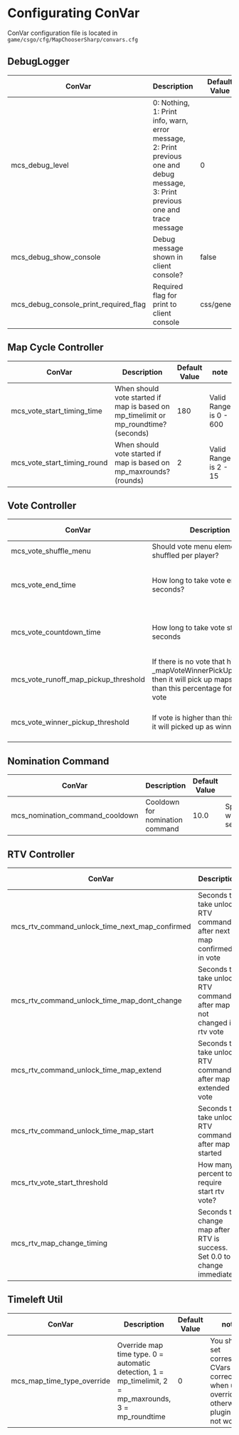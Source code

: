 ﻿# Configurating ConVar

ConVar configuration file is located in `game/csgo/cfg/MapChooserSharp/convars.cfg`

## DebugLogger

| ConVar                                | Description                                                                                                                      | Default Value | note |
|---------------------------------------|----------------------------------------------------------------------------------------------------------------------------------|---------------|------|
| mcs_debug_level                       | 0: Nothing, 1: Print info, warn, error message, 2: Print previous one and debug message, 3: Print previous one and trace message | 0             |      |
| mcs_debug_show_console                | Debug message shown in client console?                                                                                           | false         |      |
| mcs_debug_console_print_required_flag | Required flag for print to client console                                                                                        | css/generic   |      |


## Map Cycle Controller

| ConVar                       | Description                                                                         | Default Value | note                   |
|------------------------------|-------------------------------------------------------------------------------------|---------------|------------------------|
| mcs_vote_start_timing_time   | When should vote started if map is based on mp_timelimit or mp_roundtime? (seconds) | 180           | Valid Range is 0 - 600 |
| mcs_vote_start_timing_round  | When should vote started if map is based on mp_maxrounds? (rounds)                  | 2             | Valid Range is 2 - 15  |

## Vote Controller

| ConVar                               | Description                                                                                                                               | Default Value | note                               |
|--------------------------------------|-------------------------------------------------------------------------------------------------------------------------------------------|---------------|------------------------------------|
| mcs_vote_shuffle_menu                | Should vote menu elements is shuffled per player?                                                                                         | false         |                                    |
| mcs_vote_end_time                    | How long to take vote ends in seconds?                                                                                                    | 15.0          | Valid Range is 5.0 - 120.0 seconds |
| mcs_vote_countdown_time              | How long to take vote starts in seconds                                                                                                   | 13            | Valid Range is 0 - 120 seconds     |
| mcs_vote_runoff_map_pickup_threshold | If there is no vote that higher than _mapVoteWinnerPickUpThreshold, then it will pick up maps higher than this percentage for runoff vote | 0.3           | Valid Range is 0.0 - 1.0           |
| mcs_vote_winner_pickup_threshold     | If vote is higher than this percent, it will picked up as winner.                                                                         | 0.7           | Valid Range is 0.0 - 1.0           |

## Nomination Command

| ConVar                           | Description                      | Default Value  | note                 |
|----------------------------------|----------------------------------|----------------|----------------------|
| mcs_nomination_command_cooldown  | Cooldown for nomination command  | 10.0           | Specify with seconds |

## RTV Controller

| ConVar                                         | Description                                                                         | Default Value | note                        |
|------------------------------------------------|-------------------------------------------------------------------------------------|---------------|-----------------------------|
| mcs_rtv_command_unlock_time_next_map_confirmed | Seconds to take unlock RTV command after next map confirmed in vote                 | 60.0          | Valid Range is 0.0 - 1200.0 |
| mcs_rtv_command_unlock_time_map_dont_change    | Seconds to take unlock RTV command after map is not changed in rtv vote             | 240.0         | Valid Range is 0.0 - 1200.0 |
| mcs_rtv_command_unlock_time_map_extend         | Seconds to take unlock RTV command after map is extended in vote                    | 120.0         | Valid Range is 0.0 - 1200.0 |
| mcs_rtv_command_unlock_time_map_start          | Seconds to take unlock RTV command after map started                                | 300.0         | Valid Range is 0.0 - 1200.0 |
| mcs_rtv_vote_start_threshold                   | How many percent to require start rtv vote?                                         | 0.5           | Valid Range is 0.0 - 1.0    |
| mcs_rtv_map_change_timing                      | Seconds to change map after RTV is success. Set 0.0 to change immediately           | 3.0           | Valid Range is 0.0 - 60.0   |


## Timeleft Util

| ConVar                      | Description                                                                                            | Default Value | note                                                                                           |
|-----------------------------|--------------------------------------------------------------------------------------------------------|---------------|------------------------------------------------------------------------------------------------|
| mcs_map_time_type_override  | Override map time type. 0 = automatic detection, 1 = mp_timelimit, 2 = mp_maxrounds, 3 = mp_roundtime  | 0             | You should set correspond CVars correctly when using override, otherwise plugin will not work. |
